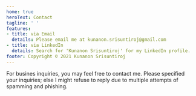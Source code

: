 ```yaml
---
home: true
heroText: Contact
tagline: ' '
features:
- title: via Email
  details: Please email me at kunanon.srisuntiroj@gmail.com
- title: via LinkedIn
  details: Search for 'Kunanon Srisuntiroj' for my LinkedIn profile.
footer: Copyright © 2021 Kunanon Srisuntiroj
---
```


For busines inquiries, you may feel free to contact me. Please specified your inquiries; else I might refuse to reply due to multiple attempts of spamming and phishing.
